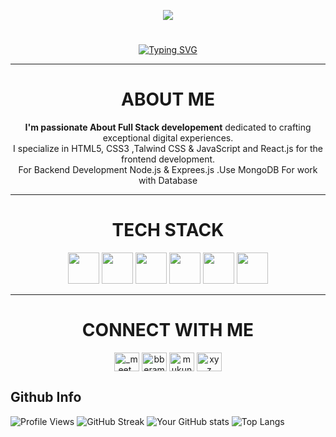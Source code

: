 <p align="center"> <img src="https://github.com/BERAMEET7/BERAMEET7/assets/130121303/a17fdcb7-526c-4448-8421-18dd3cff34ed" /> </p>




<h1 align="center"> 
</div>  
</h1>
<div align="center" height="fit-content">
  
[![Typing SVG](https://readme-typing-svg.herokuapp.com?color=%bfff&size=30&font=poppins+sans+serif&center=true&lines=👋+Hey!+I'm+MEET+BERA;I'm+a+Web+Developer+💻)](https://git.io/typing-svg)

</div>

---

<h1 align="center">ABOUT ME</h1>
<p align="center"><b>I'm passionate About Full Stack developement</b> dedicated to crafting exceptional digital experiences. <br>
I specialize in HTML5, CSS3 ,Talwind CSS & JavaScript and React.js for the frontend development.<br>
For Backend Development Node.js & Exprees.js .Use MongoDB For work with Database</p>

---

<h1 align="center">TECH STACK</h1>
<div align="center">
  <img src="https://github.com/BERAMEET7/BERAMEET7/assets/130121303/aaf93e22-1dab-46dd-8433-b4d1f27cd60d" height="50px" width="50px">
  <img src="https://github.com/BERAMEET7/BERAMEET7/assets/130121303/079b2e35-6823-4ede-bce3-9da8534ba545" height="50px" width="50px">
  <img src="https://github.com/BERAMEET7/BERAMEET7/assets/130121303/9f5a17a0-6f0c-43d4-b229-2448b9b8a87a" height="50px" width="50px">
  <img src="https://github.com/BERAMEET7/BERAMEET7/assets/130121303/ba1d78e7-b3d6-4522-bc4b-b33bb9ea9efd" height="50px" width="50px">
  <img src="https://github.com/BERAMEET7/BERAMEET7/assets/130121303/3c016585-856d-4709-90d9-b7162b1e625f" height="50px" width="50px">
  <img src="https://github.com/BERAMEET7/BERAMEET7/assets/130121303/86bf6676-43a4-4551-af68-973154417be7" height="50px" width="50px">
</div>

---

<div align="center">
<h1 align="center"> CONNECT WITH ME </h1>
<p align="center">
<a href="https://www.instagram.com/_meet_bera_/" target="blank"><img align="center" src="https://raw.githubusercontent.com/rahuldkjain/github-profile-readme-generator/master/src/images/icons/Social/instagram.svg" alt="_meet_bera_" height="30" width="40" /></a>
<a href="mailto:berameet008@gmail.com" target="blank"><img align="center" src="https://raw.githubusercontent.com/rahuldkjain/github-profile-readme-generator/master/src/images/icons/Social/twitter.svg" alt="bberameet008@gmail.com" height="30" width="40" /></a>
<a href="https://www.linkedin.com/in/berameet/" target="blank"><img align="center" src="https://raw.githubusercontent.com/rahuldkjain/github-profile-readme-generator/master/src/images/icons/Social/linked-in-alt.svg" alt="mukundahire03" height="30" width="40" /></a>
<a href="https://leetcode.com/berameet7/" target="blank"><img align="center" src="https://raw.githubusercontent.com/rahuldkjain/github-profile-readme-generator/master/src/images/icons/Social/leet-code.svg" alt="xyz" height="30" width="40" /></a>

</p>
</div>


## Github Info

![Profile Views](https://komarev.com/ghpvc/?username=BERAMEET7)
![GitHub Streak](https://github-readme-streak-stats.herokuapp.com/?user=BERAMEET7&theme=radical)
![Your GitHub stats](https://github-readme-stats.vercel.app/api?username=BERAMEET7&count_private=true&show_icons=true&theme=radical)
![Top Langs](https://github-readme-stats.vercel.app/api/top-langs/?username=BERAMEET7&layout=compact&theme=radical)


